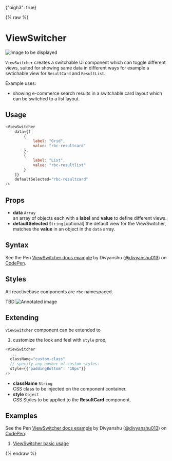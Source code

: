 {"bigh3": true}

{% raw %}

# ViewSwitcher

![Image to be displayed](https://i.imgur.com/n52BX8F.png)

`ViewSwitcher` creates a switchable UI component which can toggle different views, suited for showing same data in different ways for example a swtichable view for `ResultCard` and `ResultList`.

Example uses:

* showing e-commerce search results in a switchable card layout which can be switched to a list layout.

## Usage

```js
<ViewSwitcher
	data={[
		{
			label: "Grid",
			value: "rbc-resultcard"
		},
		{
			label: "List",
			value: "rbc-resultlist"
		}
	]}
	defaultSelected="rbc-resultcard"
/>
```

## Props

- **data** `Array`  
    an array of objects each with a **label** and **value** to define different views.
- **defaultSelected** `String` [optional]
    the default view for the ViewSwitcher, matches the **value** in an object in the `data` array.

## Syntax

<p data-height="500" data-theme-id="light" data-slug-hash="xLoQjX" data-default-tab="js" data-user="divyanshu013" data-embed-version="2" data-pen-title="ViewSwitcher docs example" class="codepen">See the Pen <a href="https://codepen.io/divyanshu013/pen/xLoQjX/">ViewSwitcher docs example</a> by Divyanshu (<a href="https://codepen.io/divyanshu013">@divyanshu013</a>) on <a href="https://codepen.io">CodePen</a>.</p>
<script async src="https://production-assets.codepen.io/assets/embed/ei.js"></script>

## Styles

All reactivebase components are `rbc` namespaced.

TBD
![Annotated image](https://i.imgur.com/n52BX8F.png)

## Extending

`ViewSwitcher` component can be extended to
1. customize the look and feel with `style` prop,

```js
<ViewSwitcher
  ...
  className="custom-class"
  // specify any number of custom styles.
  style={{"paddingBottom": "10px"}}
/>
```

- **className** `String`  
    CSS class to be injected on the component container.
- **style** `Object`  
    CSS Styles to be applied to the **ResultCard** component.

## Examples

<p data-height="500" data-theme-id="light" data-slug-hash="xLoQjX" data-default-tab="result" data-user="divyanshu013" data-embed-version="2" data-pen-title="ViewSwitcher docs example" class="codepen">See the Pen <a href="https://codepen.io/divyanshu013/pen/xLoQjX/">ViewSwitcher docs example</a> by Divyanshu (<a href="https://codepen.io/divyanshu013">@divyanshu013</a>) on <a href="https://codepen.io">CodePen</a>.</p>
<script async src="https://production-assets.codepen.io/assets/embed/ei.js"></script>

1. [ViewSwitcher basic usage](../playground/?selectedKind=search%2FViewSwitcher&selectedStory=Basic&full=0&down=1&left=1&panelRight=0&downPanel=storybooks%2Fstorybook-addon-knobs)

{% endraw %}
